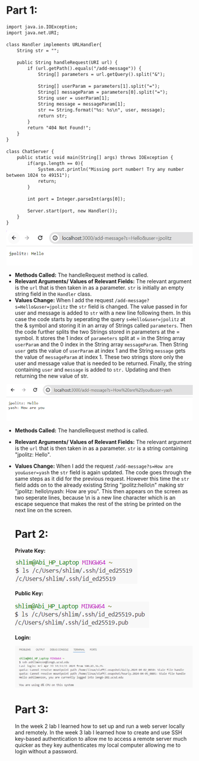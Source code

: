 # Part 1:
```
import java.io.IOException;
import java.net.URI;

class Handler implements URLHandler{
    String str = "";

    public String handleRequest(URI url) {
        if (url.getPath().equals("/add-message")) {
            String[] parameters = url.getQuery().split("&");

            String[] userParam = parameters[1].split("=");
            String[] messageParam = parameters[0].split("=");
            String user = userParam[1];
            String message = messageParam[1];
            str += String.format("%s: %s\n", user, message);
            return str;
        }
        return "404 Not Found!";
    }
}

class ChatServer {
    public static void main(String[] args) throws IOException {
        if(args.length == 0){
            System.out.println("Missing port number! Try any number between 1024 to 49151");
            return;
        }

        int port = Integer.parseInt(args[0]);

        Server.start(port, new Handler());
    }
}
```

![Image](ChatServer1.png)
- **Methods Called:** The handleRequest method is called.
- **Relevant Arguments/ Values of Relevant Fields:** The relevant argument is the `url` that is then taken in as a parameter. `str` is initially an empty string field in the `Handler` class.
- **Values Change:** When I add the request `/add-message?s=Hello&user=jpolitz` the `str` field is changed. The value passed in for user and message is added to `str` with a new line following them. In this case the code starts by seperating the query `s=Hello&user=jpolitz` at the & symbol and storing it in an array of Strings called `parameters`. Then the code further splits the two Strings stored in parameters at the = symbol. It stores the 1 index of `parameters` split at = in the String array `userParam` and the 0 index in the String array `messageParam`. Then String `user` gets the value of `userParam` at index 1 and the String `message` gets the value of `messageParam` at index 1. These two strings store only the user and message value that is needed to be returned. Finally, the string containing `user` and `message` is added to `str.` Updating and then returning the new value of str.






![Image](ChatServer.png)
- **Methods Called:** The handleRequest method is called.
- **Relevant Arguments/ Values of Relevant Fields:** The relevant argument is the `url` that is then taken in as a parameter. `str` is a string containing "jpolitz: Hello".
- **Values Change:** When I add the request `/add-message?s=How are you&user=yash` the `str` field is again updated. The code goes through the same steps as it did for the previous request. However this time the `str` field adds on to the already existing String "jpolitz:hello\n" making str "jpolitz: hello\nyash: How are you". This then appears on the screen as two seperate lines, because \n is a new line character which is an escape sequence that makes the rest of the string be printed on the next line on the screen.

  # Part 2:
  **Private Key:**
  
  ![PrivateKey](privateKeyls.png)
  
  **Public Key:**
  
  ![PublicKey](publicKeyls.png)
  
  **Login:**
  
  ![Image](sshLogin.png)

  # Part 3:
  In the week 2 lab I learned how to set up and run a web server locally and remotely. In the week 3 lab I learned how to create and use SSH key-based authentication to allow me to access a remote server much quicker as they key authenticates my local computer allowing me to login without a password.
  
